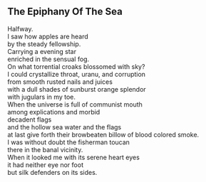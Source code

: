 The Epiphany Of The Sea
-----------------------
Halfway.  
I saw how apples are heard  
by the steady fellowship.  
Carrying a evening star  
enriched in the sensual fog.  
On what torrential croaks blossomed with sky?  
I could crystallize throat, uranu, and corruption  
from smooth rusted nails and juices  
with a dull shades of sunburst orange splendor  
with jugulars in my toe.  
When the universe is full of communist mouth  
among explications and morbid  
decadent flags  
and the hollow sea water and the flags  
at last give forth their browbeaten billow of blood colored smoke.  
I was without doubt the fisherman toucan  
there in the banal vicinity.  
When it looked me with its serene heart eyes  
it had neither eye nor foot  
but silk defenders on its sides.  
